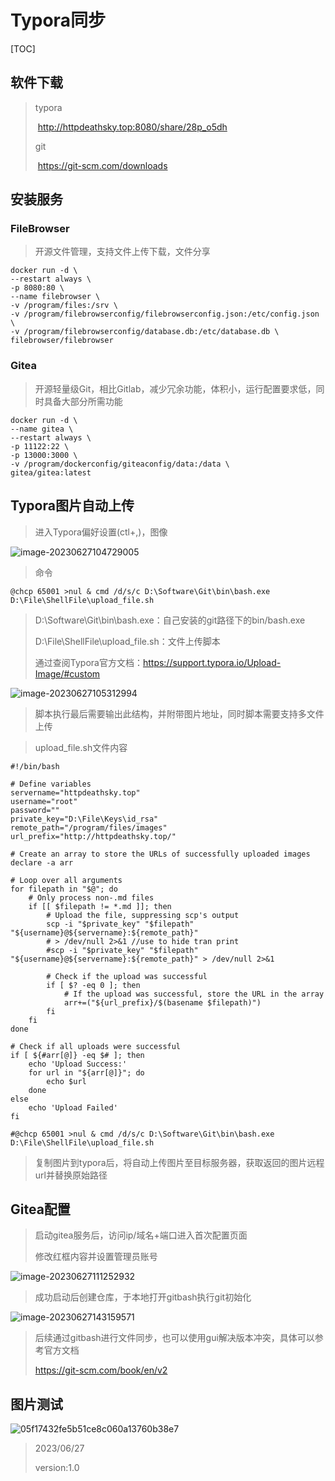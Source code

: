 # Typora同步

[TOC]

## 软件下载

> typora
>
> ​	http://httpdeathsky.top:8080/share/28p_o5dh
>
> git
>
> ​	https://git-scm.com/downloads

## 安装服务

### FileBrowser

> 开源文件管理，支持文件上传下载，文件分享

```shell
docker run -d \
--restart always \
-p 8080:80 \
--name filebrowser \
-v /program/files:/srv \
-v /program/filebrowserconfig/filebrowserconfig.json:/etc/config.json \
-v /program/filebrowserconfig/database.db:/etc/database.db \
filebrowser/filebrowser
```

### Gitea

> 开源轻量级Git，相比Gitlab，减少冗余功能，体积小，运行配置要求低，同时具备大部分所需功能

```shell
docker run -d \
--name gitea \
--restart always \
-p 11122:22 \
-p 13000:3000 \
-v /program/dockerconfig/giteaconfig/data:/data \
gitea/gitea:latest
```

## Typora图片自动上传

> 进入Typora偏好设置(ctl+,)，图像

![image-20230627104729005](http://httpdeathsky.top//image-20230627104729005.png)

> 命令

```
@chcp 65001 >nul & cmd /d/s/c D:\Software\Git\bin\bash.exe D:\File\ShellFile\upload_file.sh
```

> D:\Software\Git\bin\bash.exe：自己安装的git路径下的bin/bash.exe
>
> D:\File\ShellFile\upload_file.sh：文件上传脚本
>
> 通过查阅Typora官方文档：https://support.typora.io/Upload-Image/#custom

![image-20230627105312994](http://httpdeathsky.top//image-20230627105312994.png)

> 脚本执行最后需要输出此结构，并附带图片地址，同时脚本需要支持多文件上传

> upload_file.sh文件内容

```shell
#!/bin/bash

# Define variables
servername="httpdeathsky.top"
username="root"
password=""
private_key="D:\File\Keys\id_rsa"
remote_path="/program/files/images"
url_prefix="http://httpdeathsky.top/"

# Create an array to store the URLs of successfully uploaded images
declare -a arr

# Loop over all arguments
for filepath in "$@"; do
    # Only process non-.md files
    if [[ $filepath != *.md ]]; then
        # Upload the file, suppressing scp's output
        scp -i "$private_key" "$filepath" "${username}@${servername}:${remote_path}"
		# > /dev/null 2>&1 //use to hide tran print
		#scp -i "$private_key" "$filepath" "${username}@${servername}:${remote_path}" > /dev/null 2>&1

        # Check if the upload was successful
        if [ $? -eq 0 ]; then
            # If the upload was successful, store the URL in the array
            arr+=("${url_prefix}/$(basename $filepath)")
        fi
    fi
done

# Check if all uploads were successful
if [ ${#arr[@]} -eq $# ]; then
    echo 'Upload Success:'
    for url in "${arr[@]}"; do
        echo $url
    done
else
    echo 'Upload Failed'
fi

#@chcp 65001 >nul & cmd /d/s/c D:\Software\Git\bin\bash.exe D:\File\ShellFile\upload_file.sh
```

> 复制图片到typora后，将自动上传图片至目标服务器，获取返回的图片远程url并替换原始路径

## Gitea配置

> 启动gitea服务后，访问ip/域名+端口进入首次配置页面
>
> 修改红框内容并设置管理员账号

![image-20230627111252932](http://httpdeathsky.top//image-20230627111252932.png)

> 成功启动后创建仓库，于本地打开gitbash执行git初始化

![image-20230627143159571](http://httpdeathsky.top//image-20230627143159571.png)

> 后续通过gitbash进行文件同步，也可以使用gui解决版本冲突，具体可以参考官方文档
>
> https://git-scm.com/book/en/v2

## 图片测试

![05f17432fe5b51ce8c060a13760b38e7](http://httpdeathsky.top//05f17432fe5b51ce8c060a13760b38e7.jpeg)

> 2023/06/27
>
> version:1.0
